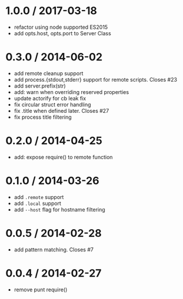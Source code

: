 1.0.0 / 2017-03-18
==================

 * refactor using node supported ES2015
 * add opts.host, opts.port to Server Class

0.3.0 / 2014-06-02
==================

 * add remote cleanup support
 * add process.{stdout,stderr} support for remote scripts. Closes #23
 * add server.prefix(str)
 * add: warn when overriding reserved properties
 * update actorify for cb leak fix
 * fix circular struct error handling
 * fix .title when defined later. Closes #27
 * fix process title filtering

0.2.0 / 2014-04-25
==================

 * add: expose require() to remote function

0.1.0 / 2014-03-26
==================

 * add `.remote` support
 * add `.local` support
 * add `--host` flag for hostname filtering

0.0.5 / 2014-02-28
==================

 * add pattern matching. Closes #7

0.0.4 / 2014-02-27
==================

 * remove punt require()

